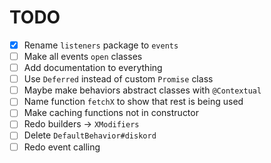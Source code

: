 # TODO
- [x] Rename `listeners` package to `events`
- [ ] Make all events `open` classes
- [ ] Add documentation to everything
- [ ] Use `Deferred` instead of custom `Promise` class
- [ ] Maybe make behaviors abstract classes with `@Contextual` 
- [ ] Name function `fetchX` to show that rest is being used
- [ ] Make caching functions not in constructor
- [ ] Redo builders -> `XModifiers`
- [ ] Delete `DefaultBehavior#diskord`
- [ ] Redo event calling